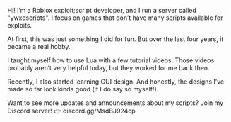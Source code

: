 Hi! I’m a Roblox exploit;script developer, and I run a server called "ywxoscripts". I focus on games that don’t have many scripts available for exploits.

At first, this was just something I did for fun. But over the last four years, it became a real hobby. 

I taught myself how to use Lua with a few tutorial videos. Those videos probably aren’t very helpful today, but they worked for me back then.

Recently, I also started learning GUI design. And honestly, the designs I’ve made so far look kinda good (if I do say so myself!).

Want to see more updates and announcements about my scripts? 
Join my Discord server!
👉 discord.gg/MsdBJ924cp
